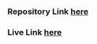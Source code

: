 ### Repository Link [here](https://github.com/Ashish473797/Design-Clones/tree/master/07-Youtube-Design)

### Live Link [here](https://ashish473797.github.io/Design-Clones/07-Youtube-Design/dist/index.html)